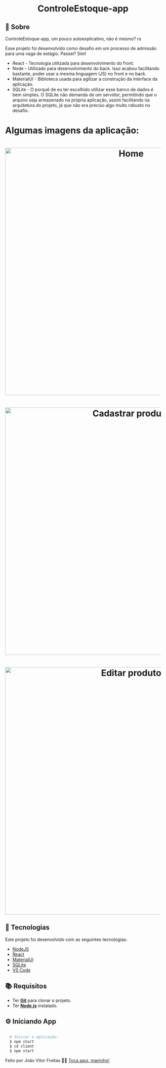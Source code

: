 <h1 align="center">ControleEstoque-app</h1>

<!--<p align="center">
  <img alt="GitHub top language" src="https://img.shields.io/github/languages/top/MatheusPires99/pokedex">
  <img alt="GitHub language count" src="https://img.shields.io/github/languages/count/MatheusPires99/pokedex">
  <img alt="Stars" src="https://img.shields.io/github/stars/MatheusPires99/pokedex">
  <img alt="Repository Size" src="https://img.shields.io/github/repo-size/MatheusPires99/pokedex">
</p>

<p align="center">
  <a href="#page_with_curl-sobre">Sobre</a>&nbsp;&nbsp;&nbsp;|&nbsp;&nbsp;&nbsp;
  <a href="#hammer-iniciando-mobile">Tecnologias</a>
  &nbsp;&nbsp;&nbsp;|&nbsp;&nbsp;&nbsp;
  <a href="#books-requisitos">Requisitos</a>&nbsp;&nbsp;&nbsp;|&nbsp;&nbsp;&nbsp;
  <a href="#rocket-começando">Começando</a>&nbsp;&nbsp;&nbsp;|&nbsp;&nbsp;&nbsp;
  <a href="#thought_balloon-começando">Inspiração</a>
</p>-->

<!--<h1 align="center">
  <img alt="Pokedex" src="https://imgur.com/gallery/RVcHdGB" width="250px" />
</h1>-->

## :page_with_curl: Sobre
ControleEstoque-app, um pouco autoexplicativo, não é mesmo? rs

Esse projeto foi desenvolvido como desafio em um processo de admissão para uma vaga de estágio. Passei? Sim!

- React - Tecnologia utilizada para desenvolvimento do front.
- Node - Utilizado para desenvolvimento do back. Isso acabou facilitando bastante, poder usar a mesma linguagem (JS) no front e no back.
- MaterialUI - Biblioteca usada para agilizar a construção da interface da aplicação.
- SQLite - O porquê de eu ter escolhido utilizar esse banco de dados é bem simples. O SQLite não demanda de um servidor, permitindo que o arquivo seja armazenado na própria aplicação, assim facilitando na arquitetura do projeto, já que não era preciso algo muito robusto no desafio.

# Algumas imagens da aplicação:

<h1 align="center">
  <img alt="Home" src="https://media.discordapp.net/attachments/903284138923163668/903284230170243112/unknown.png?width=1137&height=559" width="800px" />
</h1>
<h1 align="center">
  <img alt="Cadastrar produto" src="https://media.discordapp.net/attachments/903284138923163668/903284155381608509/unknown.png?width=1187&height=559" width="800px" />
</h1>
<h1 align="center">
  <img alt="Editar produto" src="https://media.discordapp.net/attachments/903284138923163668/903284441760276500/unknown.png?width=1191&height=558" width="800px" />
</h1>

## :hammer: Tecnologias

Este projeto foi desenvolvido com as seguintes tecnologias:

- [NodeJS](https://nodejs.org/en/)
- [React](https://pt-br.reactjs.org)
- [MaterialUI](https://v4.mui.com/pt/)
- [SQLite](https://www.sqlite.org/index.html)
- [VS Code](https://code.visualstudio.com/)

## :books: Requisitos
- Ter [**Git**](https://git-scm.com/) para clonar o projeto.
- Ter [**Node.js**](https://nodejs.org/en/) instalado.

## :gear: Iniciando App
```bash

  # Iniciar a aplicação:
  $ npm start
  $ cd client
  $ npm start
```

Feito por João Vitor Freitas 👋🏻 [Toca aqui, maninho!](https://github.com/Jwmffreitas)
